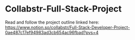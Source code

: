 # Collabstr-Full-Stack-Project

Read and follow the project outline linked here: https://www.notion.so/collabstr/Full-Stack-Developer-Project-0ae487c17ef94983ad3cb654ac96fbad?pvs=4
